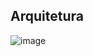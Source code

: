 <h2>Arquitetura</h2>

![image](https://github.com/paivalais/desafio-final/assets/57145285/1f4fc303-1bbf-4373-9d63-6f971d2e592b)
